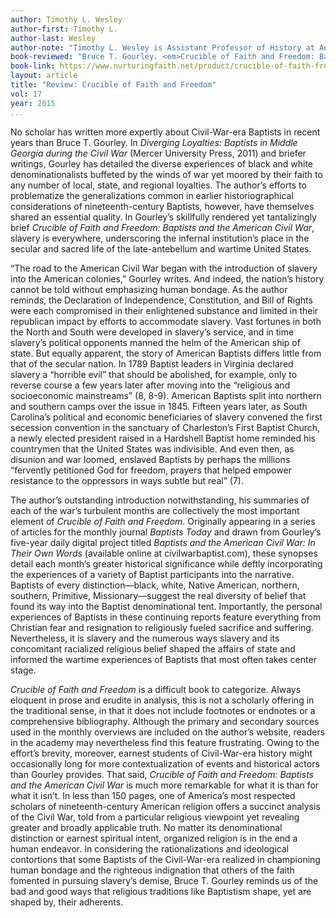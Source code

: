 ```yaml
---
author: Timothy L. Wesley
author-first: Timothy L.
author-last: Wesley
author-note: "Timothy L. Wesley is Assistant Professor of History at Austin Peay State University."
book-reviewed: "Bruce T. Gourley. <em>Crucible of Faith and Freedom: Baptists and the American Civil War</em>. Macon, GA: Nurturing Faith Inc., 2015. 142 pp. ISBN 978-1-9385-14-82-1."
book-link: https://www.nurturingfaith.net/product/crucible-of-faith-freedom-bruce-t-gourley/
layout: article
title: "Review: Crucible of Faith and Freedom"
vol: 17
year: 2015
...
```


No scholar has written more expertly about Civil-War-era Baptists in recent years than Bruce T. Gourley. In *Diverging Loyalties:  Baptists in Middle Georgia during the Civil War* (Mercer University Press, 2011) and briefer writings, Gourley has detailed the diverse experiences of black and white denominationalists buffeted by the winds of war yet moored by their faith to any number of local, state, and regional loyalties.  The author’s efforts to problematize the generalizations common in earlier historiographical considerations of nineteenth-century Baptists, however, have themselves shared an essential quality.  In Gourley’s skillfully rendered yet tantalizingly brief *Crucible of Faith and Freedom:  Baptists and the American Civil War*, slavery is everywhere, underscoring the infernal institution’s place in the secular and sacred life of the late-antebellum and wartime United States.  

“The road to the American Civil War began with the introduction of slavery into the American colonies,” Gourley writes. And indeed, the nation’s history cannot be told without emphasizing human bondage.  As the author reminds, the Declaration of Independence, Constitution, and Bill of Rights were each compromised in their enlightened substance and limited in their republican impact by efforts to accommodate slavery. Vast fortunes in both the North and South were developed in slavery’s service, and in time slavery’s political opponents manned the helm of the American ship of state. But equally apparent, the story of American Baptists differs little from that of the secular nation. In 1789 Baptist leaders in Virginia declared slavery a “horrible evil” that should be abolished, for example, only to reverse course a few years later after moving into the “religious and socioeconomic mainstreams” (8, 8-9). American Baptists split into northern and southern camps over the issue in 1845. Fifteen years later, as South Carolina’s political and economic beneficiaries of slavery convened the first secession convention in the sanctuary of Charleston’s First Baptist Church, a newly elected president raised in a Hardshell Baptist home reminded his countrymen that the United States was indivisible. And even then, as disunion and war loomed, enslaved Baptists by perhaps the millions “fervently petitioned God for freedom, prayers that helped empower resistance to the oppressors in ways subtle but real” (7).

The author’s outstanding introduction notwithstanding, his summaries of each of the war’s turbulent months are collectively the most important element of *Crucible of Faith and Freedom*. Originally appearing in a series of articles for the monthly journal *Baptists Today* and drawn from Gourley’s five-year daily digital project titled *Baptists and the American Civil War:  In Their Own Words* (available online at civilwarbaptist.com), these synopses detail each month’s greater historical significance while deftly incorporating the experiences of a variety of Baptist participants into the narrative. Baptists of every distinction—black, white, Native American, northern, southern, Primitive, Missionary—suggest the real diversity of belief that found its way into the Baptist denominational tent. Importantly, the personal experiences of Baptists in these continuing reports feature everything from Christian fear and resignation to religiously fueled sacrifice and suffering.  Nevertheless, it is slavery and the numerous ways slavery and its concomitant racialized religious belief shaped the affairs of state and informed the wartime experiences of Baptists that most often takes center stage. 

*Crucible of Faith and Freedom* is a difficult book to categorize. Always eloquent in prose and erudite in analysis, this is not a scholarly offering in the traditional sense, in that it does not include footnotes or endnotes or a comprehensive bibliography. Although the primary and secondary sources used in the monthly overviews are included on the author’s website, readers in the academy may nevertheless find this feature frustrating. Owing to the effort’s brevity, moreover, earnest students of Civil-War-era history might occasionally long for more contextualization of events and historical actors than Gourley provides. That said, *Crucible of Faith and Freedom:  Baptists and the American Civil War* is much more remarkable for what it is than for what it isn’t. In less than 150 pages, one of America’s most respected scholars of nineteenth-century American religion offers a succinct analysis of the Civil War, told from a particular religious viewpoint yet revealing greater and broadly applicable truth. No matter its denominational distinction or earnest spiritual intent, organized religion is in the end a human endeavor. In considering the rationalizations and ideological contortions that some Baptists of the Civil-War-era realized in championing human bondage and the righteous indignation that others of the faith fomented in pursuing slavery’s demise, Bruce T. Gourley reminds us of the bad and good ways that religious traditions like Baptistism shape, yet are shaped by, their adherents. 